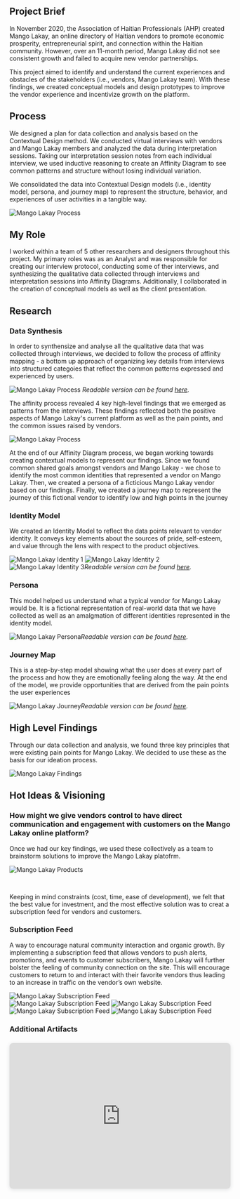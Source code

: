 ## Project Brief

In November 2020, the Association of Haitian Professionals (AHP) created Mango Lakay, an online directory of Haitian vendors to promote economic prosperity, entrepreneurial spirit, and connection within the Haitian community. However, over an 11-month period, Mango Lakay did not see consistent growth and failed to acquire new vendor partnerships.

This project aimed to identify and understand the current experiences and obstacles of the stakeholders (i.e., vendors, Mango Lakay team). With these findings, we created conceptual models and design prototypes to improve the vendor experience and incentivize growth on the platform.

## Process

We designed a plan for data collection and analysis based on the Contextual Design method. We conducted virtual interviews with vendors and Mango Lakay members and analyzed the data during interpretation sessions. Taking our interpretation session notes from each individual interview, we used inductive reasoning to create an Affinity Diagram to see common patterns and structure without losing individual variation.

We consolidated the data into Contextual Design models (i.e., identity model, persona, and journey map) to represent the structure, behavior, and experiences of user activities in a tangible way.

![Mango Lakay Process](/images/projects/mango_lakay_process.png)

## My Role

I worked within a team of 5 other researchers and designers throughout this project. My primary roles was as an Analyst and was responsible for creating our interview protocol, conducting some of ther interviews, and synthesizing the qualitative data collected through interviews and interpretation sessions into Affinity Diagrams. Additionally, I collaborated in the creation of conceptual models as well as the client presentation.

## Research

### Data Synthesis

In order to synthensize and analyse all the qualitative data that was collected through interviews, we decided to follow the process of affinity mapping - a bottom up approach of organizing key details from interviews into structured categoies that reflect the common patterns expressed and experienced by users.

![Mango Lakay Process](/images/projects/mango_lakay_affinity.png) _Readable version can be found [here](https://go.umd.edu/AHP2)._

The affinity process revealed 4 key high-level findings that we emerged as patterns from the interviews. These findings reflected both the positive aspects of Mango Lakay's current platform as well as the pain points, and the common issues raised by vendors.

![Mango Lakay Process](/images/projects/ml_affinity_finding.png)

At the end of our Affinity Diagram process, we began working towards creating contextual models to represent our findings. Since we found common shared goals amongst vendors and Mango Lakay - we chose to identify the most common identities that represented a vendor on Mango Lakay. Then, we created a persona of a ficticious Mango Lakay vendor based on our findings. Finally, we created a journey map to represent the journey of this fictional vendor to identify low and high points in the journey

### Identity Model

We created an Identity Model to reflect the data points relevant to vendor identity. It conveys key elements about the sources of pride, self-esteem, and value through the lens with respect to the product objectives.

![Mango Lakay Identity 1](/images/projects/mango_lakay_identity_1.png)
![Mango Lakay Identity 2](/images/projects/mango_lakay_identity_2.png)
![Mango Lakay Identity 3](/images/projects/mango_lakay_identity_3.png)_Readable version can be found [here](https://go.umd.edu/AHP2)._

### Persona

This model helped us understand what a typical vendor for Mango Lakay would be. It is a fictional representation of real-world data that we have collected as well as an amalgmation of different identities represented in the identity model.

![Mango Lakay Persona](/images/projects/mango_lakay_persona.png)_Readable version can be found [here](https://go.umd.edu/AHP2)._

### Journey Map

This is a step-by-step model showing what the user does at every part of the process and how they are emotionally feeling along the way. At the end of the model, we provide opportunities that are derived from the pain points the user experiences

![Mango Lakay Journey](/images/projects/mango_lakay_journey.png)_Readable version can be found [here](https://go.umd.edu/AHP2)._

## High Level Findings

Through our data collection and analysis, we found three key principles that were existing pain points for Mango Lakay. We decided to use these as the basis for our ideation process.

![Mango Lakay Findings](/images/projects/mango_lakay_findings.png)

## Hot Ideas & Visioning

### How might we give vendors control to have direct communication and engagement with customers on the Mango Lakay online platform?

Once we had our key findings, we used these collectively as a team to brainstorm solutions to improve the Mango Lakay platofrm.

![Mango Lakay Products](/images/projects/ml_products.png)

<br/>

Keeping in mind constraints (cost, time, ease of development), we felt that the best value for investment, and the most effective solution was to creat a subscription feed for vendors and customers.

### Subscription Feed

A way to encourage natural community interaction and organic growth. By implementing a subscription feed that allows vendors to push alerts, promotions, and events to customer subscribers, Mango Lakay will further bolster the feeling of community connection on the site. This will encourage customers to return to and interact with their favorite vendors thus leading to an increase in traffic on the vendor’s own website.

![Mango Lakay Subscription Feed](/images/projects/mango_lakay_feed.png)
<br/>
![Mango Lakay Subscription Feed](/images/projects/ml_feed_1.png)
![Mango Lakay Subscription Feed](/images/projects/ml_feed_2.png)
![Mango Lakay Subscription Feed](/images/projects/ml_feed_4.png)
![Mango Lakay Subscription Feed](/images/projects/ml_feed_3.png)

### Additional Artifacts

<div style="position: relative; width: 100%; height: 0; padding-top: 56.2500%;
 padding-bottom: 48px; box-shadow: 0 2px 8px 0 rgba(63,69,81,0.16); margin-top: 1.6em; margin-bottom: 0.9em; overflow: hidden;
 border-radius: 8px; will-change: transform;">
  <iframe loading="lazy" style="position: absolute; width: 100%; height: 100%; top: 0; left: 0; border: none; padding: 0;margin: 0;"
    src="https://pitch.com/embed/bb7913b3-c3f4-4ce7-9419-6a47641d1f9a" allowfullscreen="allowfullscreen" allow="fullscreen">
  </iframe>
</div>
